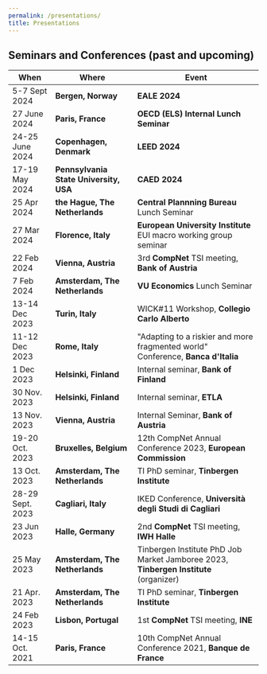 ```yaml
---
permalink: /presentations/
title: Presentations
---
```


## Seminars and Conferences (past and upcoming)

| When | Where | Event |
| --- | --- | --- |
| 5-7 Sept 2024  | **Bergen, Norway** | **EALE 2024** |
| 27 June 2024  | **Paris, France** | **OECD (ELS) Internal Lunch Seminar** |
| 24-25 June 2024  | **Copenhagen, Denmark** | **LEED 2024** |  
| 17-19 May 2024  | **Pennsylvania State University, USA** | **CAED 2024** |
| 25 Apr 2024  | **the Hague, The Netherlands** | **Central Plannning Bureau** Lunch Seminar |
| 27 Mar 2024  | **Florence, Italy** | **European University Institute** EUI macro working group seminar |
| 22 Feb 2024 | **Vienna, Austria**     | 3rd **CompNet** TSI meeting, **Bank of Austria** |
| 7 Feb 2024 | **Amsterdam, The Netherlands** | **VU Economics** Lunch Seminar |
| 13-14 Dec 2023 | **Turin, Italy** | WICK#11 Workshop, **Collegio Carlo Alberto** |
| 11-12 Dec 2023 | **Rome, Italy** | "Adapting to a riskier and more fragmented world" Conference, **Banca d'Italia** |
| 1 Dec 2023 | **Helsinki, Finland** | Internal seminar, **Bank of Finland** |
| 30 Nov. 2023 | **Helsinki, Finland** | Internal seminar, **ETLA** |
| 13 Nov. 2023 | **Vienna, Austria** | Internal Seminar, **Bank of Austria** |
| 19-20 Oct. 2023 | **Bruxelles, Belgium** | 12th CompNet Annual Conference 2023, **European Commission** |
| 13 Oct. 2023 | **Amsterdam, The Netherlands** | TI PhD seminar, **Tinbergen Institute** |
| 28-29 Sept. 2023 | **Cagliari, Italy** | IKED Conference, **Università degli Studi di Cagliari** |
| 23 Jun 2023 | **Halle, Germany** | 2nd **CompNet** TSI meeting, **IWH Halle** |
| 25 May 2023 | **Amsterdam, The Netherlands** | Tinbergen Institute PhD Job Market Jamboree 2023, **Tinbergen Institute** (organizer) |
| 21 Apr. 2023 | **Amsterdam, The Netherlands** | TI PhD seminar, **Tinbergen Institute** |
| 24 Feb 2023 | **Lisbon, Portugal** | 1st **CompNet** TSI meeting, **INE** |
| 14-15 Oct. 2021 | **Paris, France** | 10th CompNet Annual Conference 2021, **Banque de France** |




